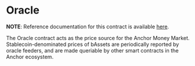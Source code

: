 # Oracle

**NOTE**: Reference documentation for this contract is available [here](https://app.gitbook.com/@anchor-protocol/s/anchor-2/smart-contracts/money-market/oracle).

The Oracle contract acts as the price source for the Anchor Money Market. 
Stablecoin-denominated prices of bAssets are periodically reported by 
oracle feeders, and are made queriable by other smart contracts in the 
Anchor ecosystem.
